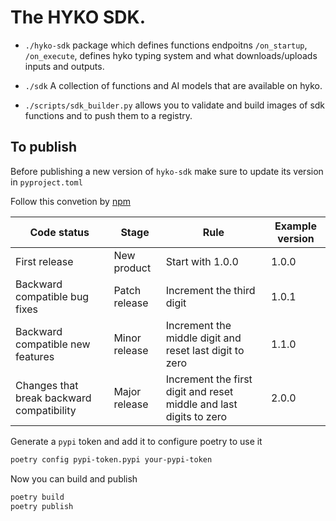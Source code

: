 # The HYKO SDK.
- `./hyko-sdk` package which defines functions endpoitns `/on_startup`, `/on_execute`, defines hyko typing system and what downloads/uploads inputs and outputs.

- `./sdk` A collection of functions and AI models that are available on hyko.
- `./scripts/sdk_builder.py` allows you to validate and build images of sdk functions and to push them to a registry.

## To publish

Before publishing a new version of `hyko-sdk` make sure to update its version in `pyproject.toml`

Follow this convetion by [npm](https://docs.npmjs.com/about-semantic-versioning)

| Code status                            | Stage           | Rule                                                | Example version |
|----------------------------------------|-----------------|-----------------------------------------------------|-----------------|
| First release                          | New product     | Start with 1.0.0                                    | 1.0.0           |
| Backward compatible bug fixes          | Patch release   | Increment the third digit                          | 1.0.1           |
| Backward compatible new features       | Minor release   | Increment the middle digit and reset last digit to zero | 1.1.0           |
| Changes that break backward compatibility | Major release | Increment the first digit and reset middle and last digits to zero | 2.0.0 |

Generate a `pypi` token and add it to configure poetry to use it
```bash
poetry config pypi-token.pypi your-pypi-token
```

Now you can build and publish
```bash
poetry build
poetry publish
``` 
